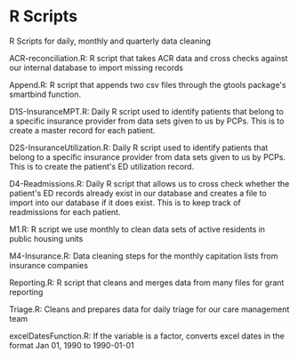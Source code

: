 R Scripts
======

R Scripts for daily, monthly and quarterly data cleaning

ACR-reconciliation.R: R script that takes ACR data and cross checks against our internal database to import missing records

Append.R: R script that appends two csv files through the gtools package's smartbind function.

D1S-InsuranceMPT.R: Daily R script used to identify patients that belong to a specific insurance provider from data sets given to us by PCPs. This is to create a master record for each patient.

D2S-InsuranceUtilization.R: Daily R script used to identify patients that belong to a specific insurance provider from data sets given to us by PCPs. This is to create the patient's ED utilization record.

D4-Readmissions.R: Daily R script that allows us to cross check whether the patient's ED records already exist in our database and creates a file to import into our database if it does exist. This is to keep track of readmissions for each patient.

M1.R: R script we use monthly to clean data sets of active residents in public housing units

M4-Insurance.R: Data cleaning steps for the monthly capitation lists from insurance companies

Reporting.R: R script that cleans and merges data from many files for grant reporting

Triage.R: Cleans and prepares data for daily triage for our care management team

excelDatesFunction.R: If the variable is a factor, converts excel dates in the format Jan 01, 1990 to 1990-01-01
